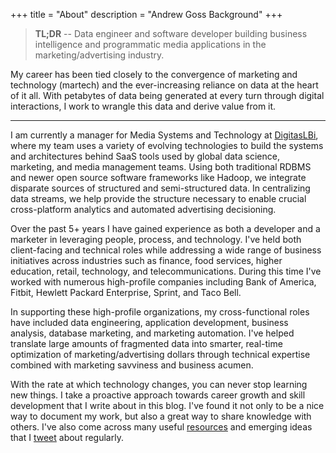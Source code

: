 +++
title = "About"
description = "Andrew Goss Background"
+++
> <b>TL;DR</b> -- Data engineer and software developer building business intelligence and programmatic media applications in the marketing/advertising industry.

My career has been tied closely to the convergence of marketing and technology (martech) and the ever-increasing reliance on data at the heart of it all. With petabytes of data being generated at every turn through digital interactions, I work to wrangle this data and derive value from it.

<hr>

I am currently a manager for Media Systems and Technology at <a href="http://www.digitaslbi.com/us" target="_blank">DigitasLBi</a>, where my team uses a variety of evolving technologies to build the systems and architectures behind SaaS tools used by global data science, marketing, and media management teams. Using both traditional RDBMS and newer open source software frameworks like Hadoop, we integrate disparate sources of structured and semi-structured data. In centralizing data streams, we help provide the structure necessary to enable crucial cross-platform analytics and automated advertising decisioning. 

Over the past 5+ years I have gained experience as both a developer and a marketer in leveraging people, process, and technology. I've held both client-facing and technical roles while addressing a wide range of business initiatives across industries such as finance, food services, higher education, retail, technology, and telecommunications. During this time I've worked with numerous high-profile companies including Bank of America, Fitbit, Hewlett Packard Enterprise, Sprint, and Taco Bell.

In supporting these high-profile organizations, my cross-functional roles have included data engineering, application development, business analysis, database marketing, and marketing automation. I've helped translate large amounts of fragmented data into smarter, real-time optimization of marketing/advertising dollars through technical expertise combined with marketing savviness and business acumen. 

With the rate at which technology changes, you can never stop learning new things. I take a proactive approach towards career growth and skill development that I write about in this blog. I've found it not only to be a nice way to document my work, but also a great way to share knowledge with others. I've also come across many useful <a href="/resources">resources</a> and emerging ideas that I <a href="https://twitter.com/andrewrgoss" target="_blank">tweet</a> about regularly.

<!--## Personal

Book list
TV show list
Travel list
	Travel tips, tools (Kayak, Google Flights, TripAdvisor, TripIt, etc.)
Sport team list
Gaming list

-->